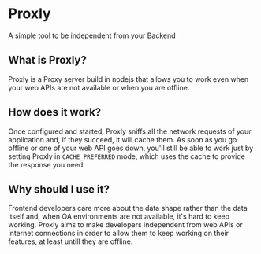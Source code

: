 # Proxly

A simple tool to be independent from your Backend

## What is Proxly?

Proxly is a Proxy server build in nodejs that allows you to work even when your web APIs are not available or when you are offline.

## How does it work?

Once configured and started, Proxly sniffs all the network requests of your application and, if they succeed, it will cache them.
As soon as you go offline or one of your web API goes down, you'll still be able to work just by setting Proxly in `CACHE_PREFERRED` mode, which uses the cache to provide the response you need

## Why should I use it?

Frontend developers care more about the data shape rather than the data itself and,
when QA environments are not available, it's hard to keep working.
Proxly aims to make developers independent from web APIs or internet connections in order to allow them
to keep working on their features, at least untill they are offline.
